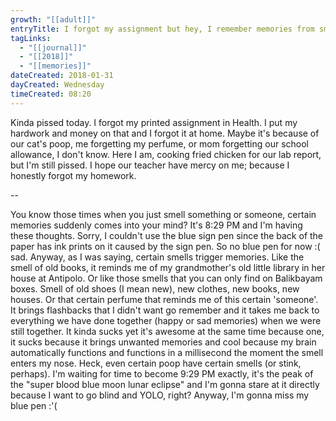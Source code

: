 ```yaml
---
growth: "[[adult]]"
entryTitle: I forgot my assignment but hey, I remember memories from smells
tagLinks:
  - "[[journal]]"
  - "[[2018]]"
  - "[[memories]]"
dateCreated: 2018-01-31
dayCreated: Wednesday
timeCreated: 08:20
---
```

Kinda pissed today. I forgot my printed assignment in Health. I put my hardwork and money on that and I forgot it at home. Maybe it's because of our cat's poop, me forgetting my perfume, or mom forgetting our school allowance, I don't know. Here I am, cooking fried chicken for our lab report, but I'm still pissed. I hope our teacher have mercy on me; because I honestly forgot my homework. 

--

You know those times when you just smell something or someone, certain memories suddenly comes into your mind? It's 8:29 PM and I'm having these thoughts. Sorry, I couldn't use the blue sign pen since the back of the paper has ink prints on it caused by the sign pen. So no blue pen for now :( sad. Anyway, as I was saying, certain smells trigger memories. Like the smell of old books, it reminds me of my grandmother's old little library in her house at Antipolo. Or like those smells that you can only find on Balikbayam boxes. Smell of old shoes (I mean new), new clothes, new books, new houses. Or that certain perfume that reminds me of this certain 'someone'. It brings flashbacks that I didn't want go remember and it takes me back to everything we have done together (happy or sad memories) when we were still together. It kinda sucks yet it's awesome at the same time because one, it sucks because it brings unwanted memories and cool because my brain automatically functions and functions in a millisecond the moment the smell enters my nose. Heck, even certain poop have certain smells (or stink, perhaps). I'm waiting for time to become 9:29 PM exactly, it's the peak of the "super blood blue moon lunar eclipse" and I'm gonna stare at it directly because I want to go blind and YOLO, right? Anyway, I'm gonna miss my blue pen :'(